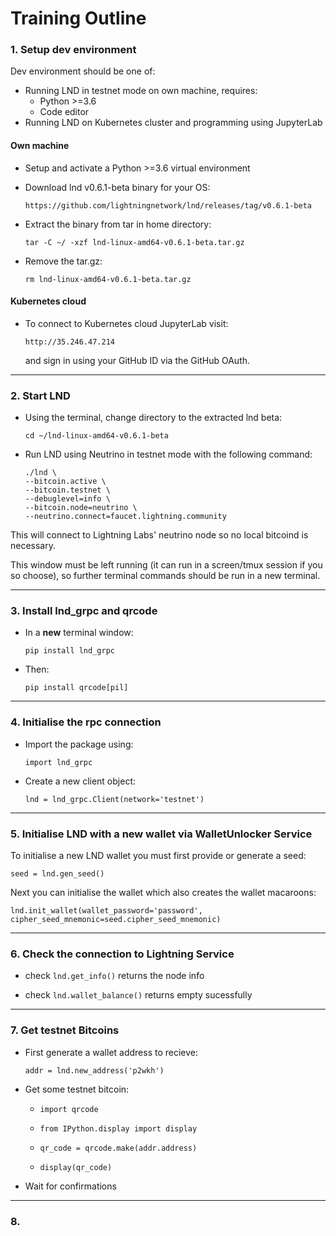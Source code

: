 # Training Outline

### 1. Setup dev environment
Dev environment should be one of:

* Running LND in testnet mode on own machine, requires:
    * Python >=3.6
    * Code editor
* Running LND on Kubernetes cluster and programming using JupyterLab

#### Own machine
* Setup and activate a Python >=3.6 virtual environment
* Download lnd v0.6.1-beta binary for your OS:

    `https://github.com/lightningnetwork/lnd/releases/tag/v0.6.1-beta`
    
* Extract the binary from tar in home directory:

    `tar -C ~/ -xzf lnd-linux-amd64-v0.6.1-beta.tar.gz`
    
* Remove the tar.gz:

    `rm lnd-linux-amd64-v0.6.1-beta.tar.gz`

#### Kubernetes cloud
* To connect to Kubernetes cloud JupyterLab visit:

    `http://35.246.47.214`
    
  and sign in using your GitHub ID via the GitHub OAuth.

----

### 2. Start LND
* Using the terminal, change directory to the extracted lnd beta:

    `cd ~/lnd-linux-amd64-v0.6.1-beta`
    
* Run LND using Neutrino in testnet mode with the following command:

    ```
    ./lnd \
    --bitcoin.active \
    --bitcoin.testnet \
    --debuglevel=info \
    --bitcoin.node=neutrino \
    --neutrino.connect=faucet.lightning.community
    ```

This will connect to Lightning Labs' neutrino node so no local bitcoind is necessary.

This window must be left running (it can run in a screen/tmux session if you so choose), so further terminal commands should be run in a new terminal.

----

### 3. Install lnd_grpc and qrcode
* In a **new** terminal window:

    `pip install lnd_grpc`
* Then:

    `pip install qrcode[pil]`

----

### 4. Initialise the rpc connection
* Import the package using: 

    `import lnd_grpc`
* Create a new client object: 

    `lnd = lnd_grpc.Client(network='testnet')`

----

### 5. Initialise LND with a new wallet via WalletUnlocker Service
To initialise a new LND wallet you must first provide or generate a seed:

`seed = lnd.gen_seed()`

Next you can initialise the wallet which also creates the wallet macaroons:

`lnd.init_wallet(wallet_password='password', cipher_seed_mnemonic=seed.cipher_seed_mnemonic)`

----

### 6. Check the connection to Lightning Service
* check `lnd.get_info()` returns the node info

* check `lnd.wallet_balance()` returns empty sucessfully

----

### 7. Get testnet Bitcoins
* First generate a wallet address to recieve:

    `addr = lnd.new_address('p2wkh')`

* Get some testnet bitcoin:

    * `import qrcode`

    * `from IPython.display import display`

    * `qr_code = qrcode.make(addr.address)`

    * `display(qr_code)`
    
* Wait for confirmations

----

### 8. 
